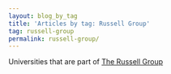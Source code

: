 ```yaml
---
layout: blog_by_tag
title: 'Articles by tag: Russell Group'
tag: russell-group
permalink: russell-group/
---
```


Universities that are part of [The Russell Group](https://en.wikipedia.org/wiki/Russell_Group)
